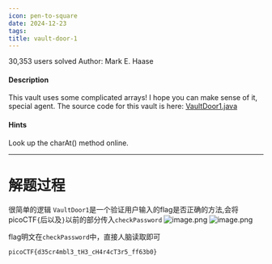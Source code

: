 ```yaml
---
icon: pen-to-square
date: 2024-12-23
tags: 
title: vault-door-1
---
```

30,353 users solved
Author: Mark E. Haase
#### Description
This vault uses some complicated arrays! I hope you can make sense of it, special agent. The source code for this vault is here: [VaultDoor1.java](https://jupiter.challenges.picoctf.org/static/29b91e638ccbd76aaa8c0462d1c64d8d/VaultDoor1.java)

#### Hints
Look up the charAt() method online.

----
# 解题过程
很简单的逻辑
`VaultDoor1`是一个验证用户输入的flag是否正确的方法,会将picoCTF`{`后以及`}`以前的部分传入`checkPassword`
![image.png](https://cdn.jsdelivr.net/gh/fakeppa/blog-img/20241223145952.png)
![image.png](https://cdn.jsdelivr.net/gh/fakeppa/blog-img/20241223150256.png)

flag明文在`checkPassword`中，直接人脑读取即可
```flag
picoCTF{d35cr4mbl3_tH3_cH4r4cT3r5_ff63b0}
```
